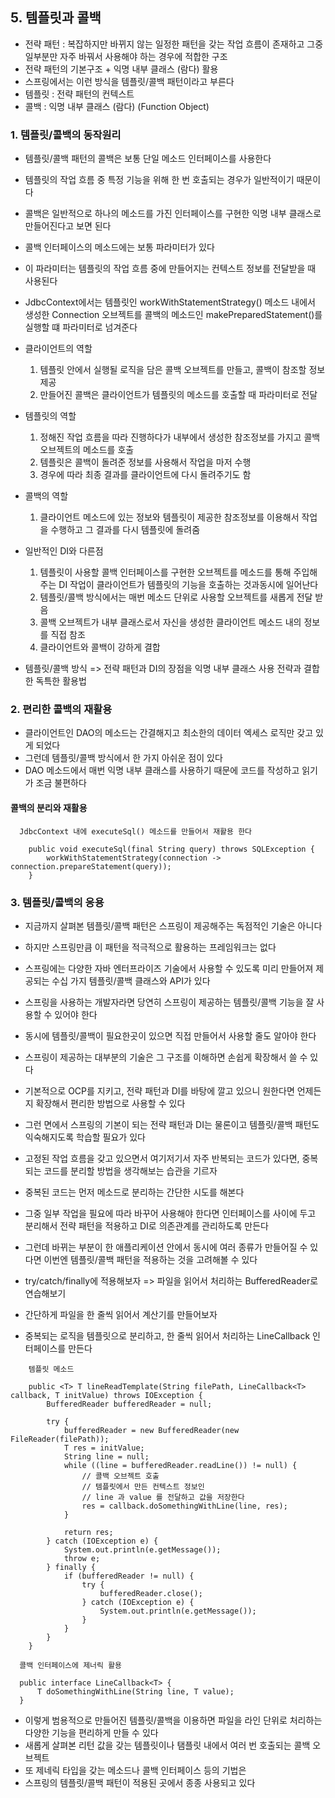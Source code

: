 ## 5. 템플릿과 콜백

- 전략 패턴 : 복잡하지만 바뀌지 않는 일정한 패턴을 갖는 작업 흐름이 존재하고 그중 일부분만 자주 바꿔서 사용해야 하는 경우에 적합한 구조
- 전략 패턴의 기본구조 + 익명 내부 클래스 (람다) 활용
- 스프링에서는 이런 방식을 템플릿/콜백 패턴이라고 부른다
- 템플릿 : 전략 패턴의 컨텍스트
- 콜백 : 익명 내부 클래스 (람다) (Function Object)

### 1. 템플릿/콜백의 동작원리

- 템플릿/콜백 패턴의 콜백은 보통 단일 메소드 인터페이스를 사용한다
- 템플릿의 작업 흐름 중 특정 기능을 위해 한 번 호출되는 경우가 일반적이기 때문이다
- 콜백은 일반적으로 하나의 메소드를 가진 인터페이스를 구현한 익명 내부 클래스로 만들어진다고 보면 된다


- 콜백 인터페이스의 메소드에는 보통 파라미터가 있다
- 이 파라미터는 템플릿의 작업 흐름 중에 만들어지는 컨텍스트 정보를 전달받을 때 사용된다
- JdbcContext에서는 템플릿인 workWithStatementStrategy() 메소드 내에서 생성한 Connection 오브젝트를 콜백의 메소드인 makePreparedStatement()를 실행할 떄
  파라미터로 넘겨준다


- 클라이언트의 역할
    1. 템플릿 안에서 실행될 로직을 담은 콜백 오브젝트를 만들고, 콜백이 참조할 정보 제공
    2. 만들어진 콜백은 클라이언트가 템플릿의 메소드를 호출할 때 파라미터로 전달

- 템플릿의 역할
    1. 정해진 작업 흐름을 따라 진행하다가 내부에서 생성한 참조정보를 가지고 콜백 오브젝트의 메소드를 호출
    2. 템플릿은 콜백이 돌려준 정보를 사용해서 작업을 마저 수행
    3. 경우에 따라 최종 결과를 클라이언트에 다시 돌려주기도 함

- 콜백의 역할
    1. 클라이언트 메소드에 있는 정보와 템플릿이 제공한 참조정보를 이용해서 작업을 수행하고 그 결과를 다시 템플릿에 돌려줌


- 일반적인 DI와 다른점
    1. 템플릿이 사용할 콜백 인터페이스를 구현한 오브젝트를 메소드를 통해 주입해주는 DI 작업이 클라이언트가 템플릿의 기능을 호출하는 것과동시에 일어난다
    2. 템플릿/콜백 방식에서는 매번 메소드 단위로 사용할 오브젝트를 새롭게 전달 받음
    3. 콜백 오브젝트가 내부 클래스로서 자신을 생성한 클라이언트 메소드 내의 정보를 직접 참조
    4. 클라이언트와 콜백이 강하게 결합


- 템플릿/콜백 방식 => 전략 패턴과 DI의 장점을 익명 내부 클래스 사용 전략과 결합한 독특한 활용법

### 2. 편리한 콜백의 재활용

- 클라이언트인 DAO의 메소드는 간결해지고 최소한의 데이터 엑세스 로직만 갖고 있게 되었다
- 그런데 템플릿/콜백 방식에서 한 가지 아쉬운 점이 있다
- DAO 메소드에서 매번 익명 내부 클래스를 사용하기 때문에 코드를 작성하고 읽기가 조금 불편하다

#### 콜백의 분리와 재활용

~~~
  JdbcContext 내에 executeSql() 메소드를 만들어서 재활용 한다
  
    public void executeSql(final String query) throws SQLException {
        workWithStatementStrategy(connection -> connection.prepareStatement(query));
    }
~~~

### 3. 템플릿/콜백의 응용

- 지금까지 살펴본 템플릿/콜백 패턴은 스프링이 제공해주는 독점적인 기술은 아니다
- 하지만 스프링만큼 이 패턴을 적극적으로 활용하는 프레임워크는 없다
- 스프링에는 다양한 자바 엔터프라이즈 기술에서 사용할 수 있도록 미리 만들어져 제공되는 수십 가지 템플릿/콜백 클래스와 API가 있다


- 스프링을 사용하는 개발자라면 당연히 스프링이 제공하는 템플릿/콜백 기능을 잘 사용할 수 있어야 한다
- 동시에 템플릿/콜백이 필요한곳이 있으면 직접 만들어서 사용할 줄도 알아야 한다
- 스프링이 제공하는 대부분의 기술은 그 구조를 이해하면 손쉽게 확장해서 쓸 수 있다
- 기본적으로 OCP를 지키고, 전략 패턴과 DI를 바탕에 깔고 있으니 원한다면 언제든지 확장해서 편리한 방법으로 사용할 수 있다
- 그런 면에서 스프링의 기본이 되는 전략 패턴과 DI는 물론이고 템플릿/콜백 패턴도 익숙해지도록 학습할 필요가 있다


- 고정된 작업 흐름을 갖고 있으면서 여기저기서 자주 반복되는 코드가 있다면, 중복되는 코드를 분리할 방법을 생각해보는 습관을 기르자
- 중복된 코드는 먼저 메소드로 분리하는 간단한 시도를 해본다
- 그중 일부 작업을 필요에 따라 바꾸어 사용해야 한다면 인터페이스를 사이에 두고 분리해서 전략 패턴을 적용하고 DI로 의존관계를 관리하도록 만든다
- 그런데 바뀌는 부분이 한 애플리케이션 안에서 동시에 여러 종류가 만들어질 수 있다면 이번엔 템플릿/콜백 패턴을 적용하는 것을 고려해볼 수 있다


- try/catch/finally에 적용해보자 => 파일을 읽어서 처리하는 BufferedReader로 연습해보기
- 간단하게 파일을 한 줄씩 읽어서 계산기를 만들어보자
- 중복되는 로직을 템플릿으로 분리하고, 한 줄씩 읽어서 처리하는 LineCallback 인터페이스를 만든다

~~~
    템플릿 메소드
    
    public <T> T lineReadTemplate(String filePath, LineCallback<T> callback, T initValue) throws IOException {
        BufferedReader bufferedReader = null;

        try {
            bufferedReader = new BufferedReader(new FileReader(filePath));
            T res = initValue;
            String line = null;
            while ((line = bufferedReader.readLine()) != null) {
                // 콜백 오브젝트 호출
                // 템플릿에서 만든 컨텍스트 정보인
                // line 과 value 를 전달하고 값을 저장한다
                res = callback.doSomethingWithLine(line, res);
            }

            return res;
        } catch (IOException e) {
            System.out.println(e.getMessage());
            throw e;
        } finally {
            if (bufferedReader != null) {
                try {
                    bufferedReader.close();
                } catch (IOException e) {
                    System.out.println(e.getMessage());
                }
            }
        }
    }
~~~

~~~
  콜백 인터페이스에 제너릭 활용
  
  public interface LineCallback<T> {
      T doSomethingWithLine(String line, T value);
  }
~~~

- 이렇게 범용적으로 만들어진 템플릿/콜백을 이용하면 파일을 라인 단위로 처리하는 다양한 기능을 편리하게 만들 수 있다
- 새롭게 살펴본 리턴 값을 갖는 템플릿이나 탬플릿 내에서 여러 번 호출되는 콜백 오브젝트
- 또 제네릭 타입을 갖는 메소드나 콜백 인터페이스 등의 기법은
- 스프링의 템플릿/콜백 패턴이 적용된 곳에서 종종 사용되고 있다